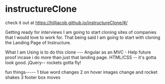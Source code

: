 # instructureClone
check it out at https://hilljacob.github.io/instructureClone/#/

Getting ready for interviews I am going to start cloning sites of companies that I would love to work for. That being said I am going to start with cloning the Landing Page of Instructure.

What I am Using is to do this clone ---
Angular as an MVC - Help future proof incase i do more than just that landing page.
HTML/CSS -- it's gotta look good.
jQuery-- rockets gotta fly!

fun things-----
1 blue word changes
2 on hover images change and rocket shakes
3 footer box moves

